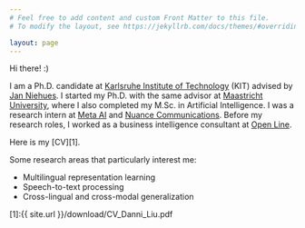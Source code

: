 ```yaml
---
# Feel free to add content and custom Front Matter to this file.
# To modify the layout, see https://jekyllrb.com/docs/themes/#overriding-theme-defaults

layout: page
---
```


Hi there! :)


I am a Ph.D. candidate at [Karlsruhe Institute of Technology](https://ai4lt.anthropomatik.kit.edu/english/index.php) (KIT) advised by [Jan Niehues](https://ai4lt.anthropomatik.kit.edu/english/21_92.php). I started my Ph.D. with the same advisor at [Maastricht University](https://www.maastrichtuniversity.nl/research/department-advanced-computing-sciences), where I also completed my M.Sc. in Artificial Intelligence. I was a research intern at [Meta AI](https://ai.meta.com/) and [Nuance Communications](https://www.nuance.com/index.html). Before my research roles, I worked as a business intelligence consultant at [Open Line](https://openline.nl/).

Here is my [CV][1].

Some research areas that particularly interest me:
- Multilingual representation learning
- Speech-to-text processing
- Cross-lingual and cross-modal generalization

[1]:{{ site.url }}/download/CV_Danni_Liu.pdf
